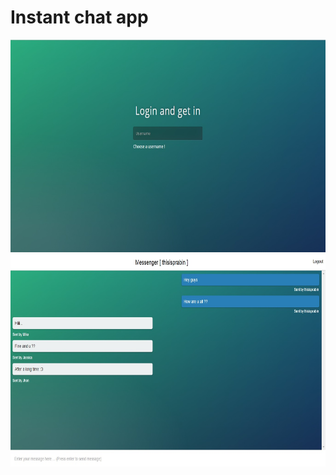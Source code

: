 # Instant chat app

<img src="snapshot/1.jpg" height="340" width="700" />
<br>
<img src="snapshot/2.jpg" height="340" width="700" />
